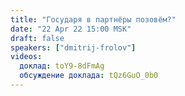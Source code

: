 ```yaml
---
title: "Государя в партнёры позовём?"
date: "22 Apr 22 15:00 MSK"
draft: false
speakers: ["dmitrij-frolov"]
videos:
  доклад: toY9-8dFmAg
  обсуждение доклада: tQz6GuO_0b0
---
```

